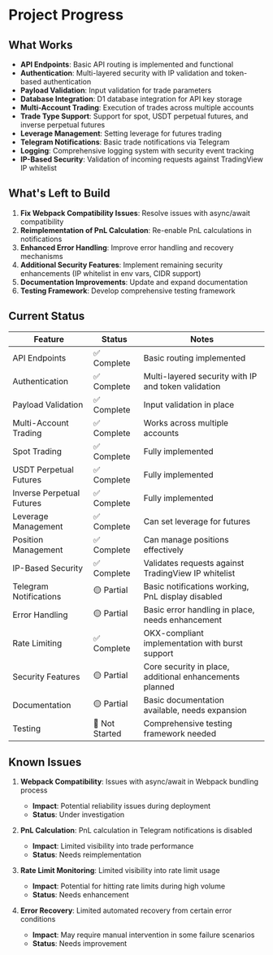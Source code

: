# Project Progress

## What Works

- **API Endpoints**: Basic API routing is implemented and functional
- **Authentication**: Multi-layered security with IP validation and token-based authentication
- **Payload Validation**: Input validation for trade parameters
- **Database Integration**: D1 database integration for API key storage
- **Multi-Account Trading**: Execution of trades across multiple accounts
- **Trade Type Support**: Support for spot, USDT perpetual futures, and inverse perpetual futures
- **Leverage Management**: Setting leverage for futures trading
- **Telegram Notifications**: Basic trade notifications via Telegram
- **Logging**: Comprehensive logging system with security event tracking
- **IP-Based Security**: Validation of incoming requests against TradingView IP whitelist

## What's Left to Build

1. **Fix Webpack Compatibility Issues**: Resolve issues with async/await compatibility
2. **Reimplementation of PnL Calculation**: Re-enable PnL calculations in notifications
3. **Enhanced Error Handling**: Improve error handling and recovery mechanisms
4. **Additional Security Features**: Implement remaining security enhancements (IP whitelist in env vars, CIDR support)
5. **Documentation Improvements**: Update and expand documentation
6. **Testing Framework**: Develop comprehensive testing framework

## Current Status

| Feature | Status | Notes |
|---------|--------|-------|
| API Endpoints | ✅ Complete | Basic routing implemented |
| Authentication | ✅ Complete | Multi-layered security with IP and token validation |
| Payload Validation | ✅ Complete | Input validation in place |
| Multi-Account Trading | ✅ Complete | Works across multiple accounts |
| Spot Trading | ✅ Complete | Fully implemented |
| USDT Perpetual Futures | ✅ Complete | Fully implemented |
| Inverse Perpetual Futures | ✅ Complete | Fully implemented |
| Leverage Management | ✅ Complete | Can set leverage for futures |
| Position Management | ✅ Complete | Can manage positions effectively |
| IP-Based Security | ✅ Complete | Validates requests against TradingView IP whitelist |
| Telegram Notifications | 🟡 Partial | Basic notifications working, PnL display disabled |
| Error Handling | 🟡 Partial | Basic error handling in place, needs enhancement |
| Rate Limiting | ✅ Complete | OKX-compliant implementation with burst support |
| Security Features | 🟡 Partial | Core security in place, additional enhancements planned |
| Documentation | 🟡 Partial | Basic documentation available, needs expansion |
| Testing | 🔴 Not Started | Comprehensive testing framework needed |

## Known Issues

1. **Webpack Compatibility**: Issues with async/await in Webpack bundling process
   - **Impact**: Potential reliability issues during deployment
   - **Status**: Under investigation

2. **PnL Calculation**: PnL calculation in Telegram notifications is disabled
   - **Impact**: Limited visibility into trade performance
   - **Status**: Needs reimplementation

3. **Rate Limit Monitoring**: Limited visibility into rate limit usage
   - **Impact**: Potential for hitting rate limits during high volume
   - **Status**: Needs enhancement

4. **Error Recovery**: Limited automated recovery from certain error conditions
   - **Impact**: May require manual intervention in some failure scenarios
   - **Status**: Needs improvement
